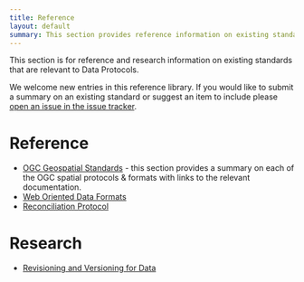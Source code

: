 ```yaml
---
title: Reference
layout: default
summary: This section provides reference information on existing standards that are relevant to the purpose of Data Protocols
---
```


This section is for reference and research information on existing standards that are relevant to Data Protocols.

We welcome new entries in this reference library. If you would like to submit a summary on an existing standard or suggest an item to include please [open an issue in the issue tracker][issue].

[issue]: https://github.com/dataprotocols/dataprotocols/issues

# Reference

* [OGC Geospatial Standards][ogc] - this section provides a summary on each of the OGC spatial protocols & formats with links to the relevant documentation.
* [Web Oriented Data Formats][dataformats]
* [Reconciliation Protocol][reconciliation]

# Research

* [Revisioning and Versioning for Data][revisioning]

[ogc]: /ogc/
[dataformats]: /data-formats/
[reconciliation]: /reconciliation/
[revisioning]: /revisioning-data/

